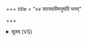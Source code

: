 +++
title = "०४ सरस्वतीमनुमतिं भगम्"

+++
<details><summary>मूलम् (VS)</summary>

सर॑स्वती॒मनु॑मतिं॒ भगं॒ यन्तो॑ हवामहे। वाचं जु॒ष्टां मधु॑मतीमवादिषं दे॒वानां॑ दे॒वहू॑तिषु ॥
</details>